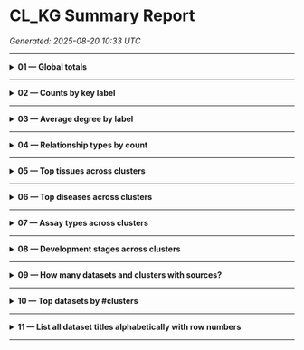 

# CL_KG Summary Report

_Generated: 2025-08-20 10:33 UTC_

---


<details>
<summary><strong>01 — Global totals</strong></summary>


| nodes | relationships |
| --- | --- |
| 277146 | 1243035 |



</details>

---

<details>
<summary><strong>02 — Counts by key label</strong></summary>


| label | n |
| --- | --- |
| Protein | 30972 |
| Biological_process | 25964 |
| Disease | 25804 |
| Cell_cluster | 24850 |
| Gene | 17532 |
| Cell | 10888 |
| Multicellular_anatomical_structure | 10520 |
| Cellular_component | 4058 |
| Race | 927 |
| Developmental_stage | 437 |
| Dataset | 178 |
| Assay | 14 |



</details>

---

<details>
<summary><strong>03 — Average degree by label</strong></summary>


| label | avg_degree |
| --- | --- |
| Dataset | 90.09 |
| Cellular_component | 15.91 |
| Cell_cluster | 15.71 |
| Cell | 13.07 |
| Protein | 8.87 |
| Gene | 8.66 |
| Biological_process | 7.56 |



</details>

---

<details>
<summary><strong>04 — Relationship types by count</strong></summary>


| rt | c |
| --- | --- |
| SUBCLASSOF | 611248 |
| in_subset | 260582 |
| development_stage | 217070 |
| INSTANCEOF | 148096 |
| has_marker | 108116 |
| tissue | 93572 |
| in_taxon | 91611 |
| has_part | 82917 |
| located_in | 53728 |
| sex | 53666 |
| ncbitaxon_has_rank | 48866 |
| subcluster_of | 48330 |
| part_of | 46294 |
| self_reported_ethnicity | 46286 |
| involved_in | 44794 |
| has_participant | 43112 |
| assay | 39084 |
| disease | 37642 |
| has_source | 31364 |
| never_in_taxon | 27254 |
| has_marker_set | 26544 |
| acts_upstream_of_or_within | 24542 |
| is_active_in | 23242 |
| has_role | 20930 |
| produces | 20912 |
| term_replaced_by | 16199 |
| exemplar_data_of | 15794 |
| has_exemplar_data | 15256 |
| chebi_is_conjugate_base_of | 12140 |
| chebi_is_conjugate_acid_of | 12140 |
| has_obsolescence_reason | 11704 |
| chebi_has_functional_parent | 10980 |
| has_primary_input | 10158 |
| composed_primarily_of | 7054 |
| excluded_subClassOf | 6778 |
| present_in_taxon | 6712 |
| consider | 6606 |
| expresses | 6570 |
| regulates | 6286 |
| enables | 6222 |
| positively_regulates | 5530 |
| negatively_regulates | 5458 |
| develops_from | 3768 |
| acts_upstream_of | 3350 |
| crossSpeciesExactMatch | 2842 |
| has_primary_output | 2822 |
| has_characterizing_marker_set | 2746 |
| chebi_is_tautomer_of | 2704 |
| contributor | 2670 |
| has_primary_input_or_output | 2532 |
| chebi_is_enantiomer_of | 2508 |
| capable_of | 2174 |
| obsolete_some_soma_located_in | 1590 |
| mutually_spatially_disjoint_with | 1588 |
| results_in_development_of | 1540 |
| Population_group | 1408 |
| hasCountryOfOrigin | 1382 |
| creator | 1328 |
| contributes_to_morphology_of | 1264 |
| has_plasma_membrane_part | 1204 |
| connects | 1114 |
| lacks_plasma_membrane_part | 1080 |
| has_target_end_location | 1038 |
| occurs_in | 1032 |
| chebi_has_parent_hydride | 942 |
| only_in_taxon | 926 |
| capable_of_part_of | 864 |
| is_opposite_of | 850 |
| has_soma_location | 846 |
| adjacent_to | 810 |
| results_in_morphogenesis_of | 786 |
| overlaps | 778 |
| colocalizes_with | 726 |
| immediately_preceded_by | 712 |
| chebi_is_substituent_group_from | 688 |
| results_in_acquisition_of_features_of | 670 |
| in_historical_homology_relationship_with | 660 |
| results_in_assembly_of | 654 |
| has_target_start_location | 598 |
| results_in_transport_across | 524 |
| connected_to | 460 |
| has_muscle_insertion | 458 |
| isDemonymOf | 456 |
| some_soma_located_in | 452 |
| has_muscle_origin | 438 |
| results_in_formation_of | 432 |
| term_editor | 416 |
| has_potential_to_develop_into | 396 |
| results_in_organization_of | 394 |
| vessel_supplies_blood_to | 376 |
| attached_to | 346 |
| bounding_layer_of | 336 |
| bearer_of | 324 |
| connecting_branch_of | 297 |
| tributary_of | 290 |
| innervated_by | 288 |
| output_of | 278 |
| BSPO_0000126 | 274 |
| extends_fibers_into | 270 |
| partially_overlaps | 268 |
| continuous_with | 262 |
| has_quality | 254 |
| vessel_drains_blood_from | 254 |
| innervates | 238 |
| has_synaptic_IO_in_region | 234 |
| has_high_plasma_membrane_amount | 226 |
| increased_in_magnitude_relative_to | 224 |
| decreased_in_magnitude_relative_to | 222 |
| process_has_causal_agent | 220 |
| has_low_plasma_membrane_amount | 220 |
| results_in_movement_of | 214 |
| has_developmental_contribution_from | 204 |
| surrounds | 190 |
| BSPO_0000120 | 184 |
| has_curation_status | 181 |
| has_relative_magnitude | 180 |
| acts_on_population_of | 178 |
| luminal_space_of | 178 |
| branching_part_of | 176 |
| BSPO_0000121 | 172 |
| has_intermediate | 168 |
| starts_with | 164 |
| has_skeleton | 158 |
| regulates_characteristic | 154 |
| results_in_maturation_of | 154 |
| directly_negatively_regulates | 148 |
| regulates_levels_of | 146 |
| skeleton_of | 142 |
| immediate_transformation_of | 142 |
| results_in_disassembly_of | 140 |
| negatively_regulates_in_another_organism | 138 |
| derived_from_ancestral_fusion_of | 134 |
| results_in_commitment_to | 124 |
| directly_positively_regulates | 122 |
| created_by | 118 |
| proximally_connected_to | 118 |
| participates_in | 114 |
| regulates_in_another_organism | 112 |
| conduit_for | 110 |
| produced_by | 108 |
| results_in_transport_along | 98 |
| directly_regulates | 98 |
| transformation_of | 94 |
| has_muscle_antagonist | 94 |
| dubious_for_taxon | 86 |
| BSPO_0001107 | 80 |
| ends_with | 78 |
| results_in_fusion_of | 78 |
| contributes_to | 78 |
| results_in_structural_organization_of | 74 |
| channel_for | 72 |
| existence_ends_during | 70 |
| surrounded_by | 70 |
| distally_connected_to | 70 |
| results_in_specification_of | 68 |
| temporal_interpretation | 64 |
| results_in_growth_of | 56 |
| acts_upstream_of4_positive_effect | 54 |
| BSPO_0005001 | 54 |
| acts_upstream_of_or_within4_positive_effect | 52 |
| has_start_location | 52 |
| channels_from | 52 |
| results_in_determination_of | 50 |
| preceded_by | 50 |
| contains_process | 48 |
| has_small_molecule_activator | 48 |
| positively_regulates_in_another_organism | 46 |
| has_end_location | 46 |
| results_in_transport_to_from_or_in | 46 |
| lacks_part | 44 |
| anteriorly_connected_to | 44 |
| develops_into | 38 |
| developmentally_induced_by | 38 |
| location_of | 38 |
| subdivision_of | 38 |
| has_member | 38 |
| includedInDataCatalog | 38 |
| channels_into | 36 |
| positively_regulates_characteristic | 34 |
| happens_during | 34 |
| negatively_regulates_characteristic | 34 |
| synapsed_to | 34 |
| BSPO_0000122 | 32 |
| has_not_completed | 30 |
| existence_starts_and_ends_during | 30 |
| existence_starts_during | 30 |
| BSPO_0000123 | 30 |
| derives_from | 28 |
| BSPO_0000098 | 28 |
| BSPO_0000108 | 28 |
| site_of | 26 |
| results_in_maintenance_of | 26 |
| has_stage_marker | 26 |
| has_potential_to_developmentally_contribute_to | 26 |
| axon_synapses_in | 26 |
| has_component | 26 |
| BSPO_0015014 | 26 |
| mmusdv_has_stage_marker | 24 |
| BSPO_0000096 | 24 |
| BSPO_0000102 | 24 |
| BSPO_0000107 | 24 |
| sexually_homologous_to | 24 |
| simultaneous_with | 22 |
| directly_develops_from | 22 |
| BSPO_0001113 | 22 |
| is_count_of | 20 |
| acts_upstream_of4_negative_effect | 20 |
| results_in_remodeling_of | 20 |
| see_also | 18 |
| preceding_element_is | 18 |
| is_homeomorphic_for | 18 |
| results_in_fission_of | 18 |
| synapsed_by | 18 |
| develops_in | 18 |
| BSPO_0000099 | 18 |
| protects | 18 |
| is_positive_form_of | 16 |
| is_negative_form_of | 16 |
| acts_upstream_of_or_within4_negative_effect | 16 |
| results_in | 16 |
| regulated_by | 16 |
| developmentally_replaces | 16 |
| BSPO_0001106 | 16 |
| BSPO_0001100 | 14 |
| BSPO_0020001 | 14 |
| reciprocal_of | 14 |
| results_in_distribution_of | 12 |
| confers_advantage_in | 12 |
| BSPO_0015101 | 12 |
| existence_starts_with | 12 |
| BSPO_0001101 | 12 |
| towards | 12 |
| http___purl_org_dc_terms_contributor | 12 |
| BSPO_0015102 | 10 |
| has_small_molecule_regulator | 10 |
| existence_ends_with | 10 |
| BSPO_0001108 | 10 |
| BSPO_0001115 | 10 |
| develops_from_part_of | 10 |
| has_cross_section | 10 |
| is_direct_form_of | 10 |
| precedes | 8 |
| immediately_precedes | 8 |
| functionally_related_to | 8 |
| coincident_with | 8 |
| BSPO_0000100 | 8 |
| ambiguous_for_taxon | 8 |
| anastomoses_with | 8 |
| filtered_through | 8 |
| in_innermost_side_of | 8 |
| in_outermost_side_of | 8 |
| attached_to_part_of | 8 |
| indirectly_supplies | 8 |
| nominally_disjoint_with | 6 |
| has_synaptic_terminal_in | 6 |
| starts | 6 |
| realizes | 6 |
| hasAncestryStatus | 6 |
| serially_homologous_to | 6 |
| results_in_developmental_progression_of | 4 |
| immediately_causally_upstream_of | 4 |
| results_in_changes_to_anatomical_or_cellular_structure | 4 |
| directly_develops_into | 4 |
| pr_has_constituent_monomer | 4 |
| member_of | 4 |
| has_no_connections_with | 4 |
| ends | 4 |
| characteristic_of | 4 |
| BSPO_0000097 | 4 |
| lumen_of | 4 |
| BSPO_0000124 | 4 |
| BSPO_0000125 | 4 |
| is_indirect_form_of | 4 |
| has_scope | 2 |
| capable_of_regulating | 2 |
| ends_during | 2 |
| involved_in_regulation_of | 2 |
| has_potential_to_directly_develop_into | 2 |
| has_sensory_dendrite_in | 2 |
| has_presynaptic_terminal_in | 2 |
| has_dendrite_location | 2 |
| fasciculates_with | 2 |
| correlated_with | 2 |
| non_functional_homolog_of | 2 |
| pr_has_gene_template | 2 |
| BSPO_0015202 | 2 |
| BSPO_0015009 | 2 |
| BSPO_0015012 | 2 |
| input_of | 2 |
| existence_ends_during_or_before | 2 |
| has_2D_boundary | 2 |
| existence_starts_during_or_after | 2 |
| posteriorly_connected_to | 2 |
| trunk_part_of | 2 |
| layer_part_of | 2 |
| definition_source | 2 |



</details>

---

<details>
<summary><strong>05 — Top tissues across clusters</strong></summary>


| tissue | clusters |
| --- | --- |
| primary motor cortex | 2308 |
| hypothalamus | 2179 |
| primary visual cortex | 1586 |
| primary somatosensory cortex | 1459 |
| hippocampal formation | 1201 |
| anterior cingulate cortex | 1198 |
| cerebellum | 1160 |
| brain | 1131 |
| white matter | 1075 |
| primary auditory cortex | 1074 |
| dorsolateral prefrontal cortex | 1004 |
| midbrain | 975 |
| middle temporal gyrus | 952 |
| striatum | 948 |
| hindbrain | 892 |
| neocortex | 810 |
| pallidum | 791 |
| blood | 725 |
| ventricular system of brain | 724 |
| thalamic complex | 650 |



</details>

---

<details>
<summary><strong>06 — Top diseases across clusters</strong></summary>


| disease | clusters |
| --- | --- |
| normal | 14106 |
| COVID-19 | 718 |
| dementia | 314 |
| Crohn disease | 241 |
| Pick disease | 182 |
| Alzheimer disease | 182 |
| progressive supranuclear palsy | 182 |
| trisomy 18 | 141 |
| chronic kidney disease | 125 |
| acute kidney failure | 124 |
| respiratory system disorder | 106 |
| interstitial lung disease | 93 |
| pulmonary fibrosis | 91 |
| lung adenocarcinoma | 86 |
| non-specific interstitial pneumonia | 85 |
| arrhythmogenic right ventricular cardiomyopathy | 85 |
| dilated cardiomyopathy | 85 |
| chronic rhinitis | 84 |
| hypersensitivity pneumonitis | 82 |
| chronic obstructive pulmonary disease | 82 |



</details>

---

<details>
<summary><strong>07 — Assay types across clusters</strong></summary>


| assay | clusters |
| --- | --- |
| 10x 3&#39; v3 | 7012 |
| 10x 3&#39; v2 | 3290 |
| sci-RNA-seq3 | 1854 |
| MERFISH | 1483 |
| 10x 3&#39; v1 | 1000 |
| Drop-seq | 934 |
| Smart-seq v4 | 820 |
| 10x 5&#39; v2 | 704 |
| 10x 5&#39; v1 | 533 |
| Patch-seq | 347 |
| Smart-seq2 | 333 |
| 10x multiome | 314 |
| snmC-Seq2 | 292 |
| Seq-Well | 158 |
| 10x 5&#39; transcription profiling | 152 |
| 10x 3&#39; transcription profiling | 112 |
| 10x scATAC-seq | 42 |
| snm3C-seq | 41 |
| mCT-seq | 40 |
| Smart-seq | 37 |
| TruDrop | 25 |
| scATAC-seq | 10 |
| Smart-seq3 | 9 |



</details>

---

<details>
<summary><strong>08 — Development stages across clusters</strong></summary>


| stage | clusters |
| --- | --- |
| 29-year-old stage | 3910 |
| 50-year-old stage | 3868 |
| 42-year-old stage | 3818 |
| 60-year-old stage | 3336 |
| 43-year-old stage | 2651 |
| 9-week-old stage | 2323 |
| 8-week-old stage | 1868 |
| 16th week post-fertilization stage | 1842 |
| 15th week post-fertilization stage | 1589 |
| 17th week post-fertilization stage | 1413 |
| 12th week post-fertilization stage | 1411 |
| sixth decade stage | 1395 |
| 13th week post-fertilization stage | 1371 |
| 2-month-old stage | 1367 |
| 65-year-old stage | 1265 |
| 58-year-old stage | 1256 |
| 59-year-old stage | 1239 |
| 70-year-old stage | 1199 |
| 69-year-old stage | 1194 |
| 7-week-old stage | 1156 |
| 56-year-old stage | 1153 |
| 63-year-old stage | 1148 |
| 52-year-old stage | 1126 |
| 4-week-old stage | 1081 |
| 57-year-old stage | 1075 |
| 53-year-old stage | 1056 |
| 68-year-old stage | 1053 |
| 30-year-old stage | 1041 |
| 64-year-old stage | 1035 |
| 75-year-old stage | 1004 |
| 66-year-old stage | 991 |
| 25-year-old stage | 979 |
| 47-year-old stage | 942 |
| 62-year-old stage | 936 |
| 72-year-old stage | 917 |
| 41-year-old stage | 914 |
| juvenile stage | 900 |
| 46-year-old stage | 898 |
| 39-year-old stage | 897 |
| 61-year-old stage | 886 |
| 40-year-old stage | 880 |
| 73-year-old stage | 869 |
| 35-year-old stage | 864 |
| prime adult stage | 863 |
| 37-year-old stage | 849 |
| 36-year-old stage | 848 |
| 54-year-old stage | 846 |
| 55-year-old stage | 843 |
| 31-year-old stage | 839 |
| 78-year-old stage | 825 |
| 45-year-old stage | 825 |
| 38-year-old stage | 807 |
| 27-year-old stage | 800 |
| 71-year-old stage | 799 |
| 49-year-old stage | 796 |
| seventh decade stage | 794 |
| 83-year-old stage | 790 |
| 34-year-old stage | 785 |
| 77-year-old stage | 775 |
| 2-week-old stage | 768 |
| 33-year-old stage | 757 |
| 21-year-old stage | 746 |
| fourth decade stage | 725 |
| 80-year-old stage | 703 |
| 67-year-old stage | 701 |
| fifth decade stage | 692 |
| unknown | 688 |
| 48-year-old stage | 682 |
| 82-year-old stage | 675 |
| 24-year-old stage | 662 |
| 74-year-old stage | 651 |
| 76-year-old stage | 644 |
| 80 year-old and over stage | 633 |
| 23-year-old stage | 628 |
| 51-year-old stage | 619 |
| 44-year-old stage | 617 |
| 84-year-old stage | 610 |
| 6-week-old stage | 603 |
| 26-day-old stage | 591 |
| 81-year-old stage | 583 |
| 86-year-old stage | 573 |
| 1-week-old stage | 571 |
| 26-year-old stage | 565 |
| third decade stage | 534 |
| eighth decade stage | 531 |
| adult stage | 528 |
| 19-year-old stage | 503 |
| 88-year-old stage | 459 |
| 32-year-old stage | 454 |
| 85-year-old stage | 443 |
| 22-year-old stage | 432 |
| 87-year-old stage | 422 |
| 79-year-old stage | 419 |
| 20-month-old stage and over | 418 |
| 23-day-old stage | 400 |
| 89-year-old stage | 397 |
| 20-year-old stage | 396 |
| 10th week post-fertilization stage | 393 |
| 28-year-old stage | 370 |
| 10-week-old stage | 353 |
| 10-year-old stage | 316 |
| postnatal stage | 285 |
| 11-week-old stage | 284 |
| 15-year-old stage | 271 |
| 18-year-old stage | 259 |
| newborn stage (0-28 days) | 252 |
| 12-year-old stage | 252 |
| 13-week-old stage | 233 |
| 3-year-old stage | 228 |
| 4-year-old stage | 225 |
| 92-year-old stage | 223 |
| 60-79 year-old stage | 223 |
| 3-month-old stage | 214 |
| 11-year-old stage | 213 |
| pediatric stage | 208 |
| 14th week post-fertilization stage | 206 |
| 16-year-old stage | 204 |
| late adult stage | 189 |
| 13-year-old stage | 188 |
| Carnegie stage 22 | 185 |
| 24-week-old stage | 184 |
| 14-week-old stage | 184 |
| 18-month-old stage | 183 |
| 9th week post-fertilization stage | 178 |
| 90 year-old and over stage | 177 |
| 14-year-old stage | 175 |
| ninth decade stage | 171 |
| 17-year-old stage | 162 |
| 11th week post-fertilization stage | 152 |
| young adult stage | 145 |
| 9-year-old stage | 144 |
| 6-year-old stage | 140 |
| Carnegie stage 19 | 131 |
| 17-week-old stage | 130 |
| child stage (1-4 yo) | 126 |
| juvenile stage (5-14 yo) | 124 |
| 16-week-old stage | 123 |
| Carnegie stage 23 | 122 |
| 18th week post-fertilization stage | 117 |
| 15-week-old stage | 103 |
| 12-week-old stage | 103 |
| 2-year-old stage | 93 |
| Carnegie stage 18 | 92 |
| Carnegie stage 17 | 88 |
| 19-week-old stage | 87 |
| 91-year-old stage | 87 |
| 20-week-old stage | 85 |
| 18-week-old stage | 83 |
| Theiler stage 25 | 81 |
| Theiler stage 23 | 75 |
| Theiler stage 22 | 74 |
| 6-month-old stage | 71 |
| 90-year-old stage | 70 |
| Theiler stage 27 | 69 |
| Theiler stage 21 | 66 |
| 7-day-old stage | 65 |
| 4-day-old stage | 65 |
| 8-year-old stage | 65 |
| 5-year-old stage | 63 |
| 7-year-old stage | 61 |
| 5-week-old stage | 61 |
| Theiler stage 20 | 55 |
| Theiler stage 18 | 53 |
| 12-month-old stage | 51 |
| embryonic stage | 45 |
| 20th week post-fertilization stage | 44 |
| 23-week-old stage | 42 |
| Carnegie stage 21 | 42 |
| 1-month-old stage | 42 |
| 11-month-old stage | 37 |
| 25-week-old stage | 36 |
| 96-year-old stage | 35 |
| 19-month-old stage | 31 |
| 7-month-old stage | 30 |
| 29-week-old stage | 28 |
| 9-month-old stage | 27 |
| middle aged stage | 25 |
| 22-week-old stage | 24 |
| 26-week-old stage | 21 |
| Carnegie stage 09 | 15 |
| Carnegie stage 13 | 15 |
| Carnegie stage 14 | 15 |
| Carnegie stage 11 | 15 |
| Carnegie stage 12 | 15 |
| 1-year-old stage | 14 |
| 16-month-old stage | 10 |
| 21-week-old stage | 9 |
| 8-month-old stage | 8 |



</details>

---

<details>
<summary><strong>09 — How many datasets and clusters with sources?</strong></summary>


| datasets | clusters_with_source |
| --- | --- |
| 177 | 15682 |



</details>

---

<details>
<summary><strong>10 — Top datasets by #clusters</strong></summary>


| dataset | clusters |
| --- | --- |
| HypoMap – a unified single cell gene expression atlas of the murine hypothalamus | 1397 |
| Survey of human embryonic development | 895 |
| Survey of human embryonic development (1 million cells subset) | 895 |
| Single-cell RNA-seq for all cortical &amp; hippocampal regions (10x) | 436 |
| Single-cell RNA-seq for all cortical &amp; hippocampal regions (SMART-Seq v4) | 431 |
| Tabula Sapiens - All Cells | 385 |
| WB_MERFISH_animal1_coronal | 346 |
| WB_MERFISH_animal2_coronal | 346 |
| WB_MERFISH_animal3_sagittal | 346 |
| Dissection: Primary somatosensory cortex (S1) | 332 |
| Dissection: Primary auditory cortex(A1) | 327 |
| All - A single-cell transcriptomic atlas characterizes ageing tissues in the mouse | 322 |
| Dissection: Primary motor cortex (M1) | 319 |
| Dissection: Primary visual cortex(V1) | 315 |
| Dissection: Anterior cingulate cortex (ACC) | 305 |
| Dissection: Dorsolateral prefrontal cortex (DFC) | 303 |
| Dissection: Angular gyrus (AnG) | 302 |
| Dissection: Middle temporal gyrus (MTG) | 297 |
| An integrated transcriptomic and epigenomic atlas of mouse primary motor cortex cell types | 269 |
| DNA Methylation (CGN) Atlas of the Mouse Brain at Single-Cell Resolution | 215 |



</details>

---

<details>
<summary><strong>11 — List all dataset titles alphabetically with row numbers</strong></summary>


| idx | dataset |
| --- | --- |
| 1 | A molecular single-cell lung atlas of lethal COVID-19 |
| 2 | A proximal-to-distal survey of healthy adult human small intestine and colon epithelium by single-cell transcriptomics |
| 3 | A scRNA-seq atlas of immune cells at the CNS borders |
| 4 | A single-cell multi-omic atlas spanning the adult rhesus macaque brain |
| 5 | A transcriptomic atlas of the mouse cerebellum |
| 6 | AIDA Phase 1 Data Freeze v2: Chinese, Indian, Japanese, Korean, Malay, and Thai donors in Japan, Singapore, South Korea, Thailand, and India |
| 7 | Adult mouse cortical cell taxonomy revealed by single cell transcriptomics |
| 8 | Airway |
| 9 | All - A single-cell transcriptomic atlas characterizes ageing tissues in the mouse |
| 10 | All Cells - snRNA-seq |
| 11 | All cell types of human eye |
| 12 | All cells types from scRNA-seq of human primary sclerosing cholangitis patients and healthy controls |
| 13 | All cells types from snRNA-seq of human primary sclerosing cholangitis patients and healthy controls |
| 14 | All cells with electrophysiological and morphological recordings |
| 15 | All cells with electrophysiological recordings |
| 16 | All cells with morphological recordings |
| 17 | All major cell types in adult human retina |
| 18 | All-snATAC-Spatial multi-omic map of human myocardial infarction |
| 19 | All-snRNA-Spatial multi-omic map of human myocardial infarction |
| 20 | Amacrine cells of the human fovea and peripheral retina |
| 21 | An integrated cell atlas of the human lung in health and disease (core) |
| 22 | An integrated cell atlas of the human lung in health and disease (full) |
| 23 | An integrated transcriptomic and epigenomic atlas of mouse primary motor cortex cell types |
| 24 | Autoimmunity PBMCs |
| 25 | B Cell/Plasmablast Sub_clusters of COVID-19 Immune Altas: Integration of 5 public COVID-19 PBMC single-cell datasets |
| 26 | B cells -- CV19 infection, vaccination and HC |
| 27 | Bipolar cells of the human fovea and peripheral retina |
| 28 | Brain non-myeloid cells - A single-cell transcriptomic atlas characterizes ageing tissues in the mouse |
| 29 | BrainAgingSpatialAtlas_Imputed |
| 30 | BrainAgingSpatialAtlas_MERFISH |
| 31 | BrainAgingSpatialAtlas_MERFISH_LPS |
| 32 | BrainAgingSpatialAtlas_snRNAseq |
| 33 | CGE-derived interneurons integrated with 10X sequencing MOp data |
| 34 | COMBAT project: single cell gene expression data from COVID-19, sepsis and flu patient PBMCs |
| 35 | COVID-19 Immune Altas: Integration of 5 public COVID-19 PBMC single-cell datasets |
| 36 | Central Cornea |
| 37 | Circulating Immune cells -- CV19 infection, vaccination and HC |
| 38 | Classical Monocyte sub_clusters of COVID-19 Immune Altas: Integration of 5 public COVID-19 PBMC single-cell datasets |
| 39 | Colon |
| 40 | DCM/ACM heart cell atlas: All cells |
| 41 | DNA Methylation (CGN) Atlas of the Mouse Brain at Single-Cell Resolution |
| 42 | DNA methylation of brain cells -- CG methylation of Excitatory Neurons (snmC-seq) |
| 43 | DNA methylation of brain cells -- CG methylation of Inhibitory and Subcortical Neurons (snm3C-seq) |
| 44 | DNA methylation of brain cells -- CG methylation of Inhibitory and Subcortical Neurons (snmC-seq) |
| 45 | DNA methylation of brain cells -- CG methylation of Non-neuronal Cells (snm3C-seq) |
| 46 | DNA methylation of brain cells -- CG methylation of Non-neuronal Cells (snmC-seq) |
| 47 | DNA methylation of brain cells -- non-CG methylation of Excitatory Neurons (snm3C-seq) |
| 48 | DNA methylation of brain cells -- non-CG methylation of Excitatory Neurons (snmC-seq) |
| 49 | DNA methylation of brain cells -- non-CG methylation of Inhibitory and Subcortical Neurons (snm3C-seq) |
| 50 | DNA methylation of brain cells -- non-CG methylation of Inhibitory and Subcortical Neurons (snmC-seq) |
| 51 | DNA methylation of brain cells -- non-CG methylation of Non-neuronal Cells (snmC-seq) |
| 52 | Discovery (DIS) set of human colorectal tumor: Epithelial |
| 53 | Dissection: Angular gyrus (AnG) |
| 54 | Dissection: Anterior cingulate cortex (ACC) |
| 55 | Dissection: Dorsolateral prefrontal cortex (DFC) |
| 56 | Dissection: Middle temporal gyrus (MTG) |
| 57 | Dissection: Primary auditory cortex(A1) |
| 58 | Dissection: Primary motor cortex (M1) |
| 59 | Dissection: Primary somatosensory cortex (S1) |
| 60 | Dissection: Primary visual cortex(V1) |
| 61 | Evolution of cellular diversity in primary motor cortex of human - non-neurons |
| 62 | Excitatory neurons integrated with 10X sequencing MOp data |
| 63 | Fetal Human Gut (6-11 PCW) |
| 64 | Fetal kidney dataset: full |
| 65 | Frontal cortex samples from C9-ALS, C9-ALS/FTD and age matched control brains |
| 66 | Frontal cortex samples from C9-FTD and age matched control brains |
| 67 | HBCA - epithelial |
| 68 | HBCA - global |
| 69 | HBCA - stroma |
| 70 | Horizontal cells of the human fovea and peripheral retina |
| 71 | Human Astrocytes 10x scRNA-seq |
| 72 | Human CellCards Multi-Study CellRef 1.0 Atlas |
| 73 | Human DA Neurons 10x scRNA-seq |
| 74 | Human Endothelial cells 10x scRNA-seq |
| 75 | Human Human Microglia 10x scRNA-seq |
| 76 | Human Multiple Cortical Areas SMART-seq |
| 77 | Human Non-DA Neurons 10x scRNA-seq |
| 78 | Human Nurr-Negative Nuclei 10x scRNA-seq |
| 79 | Human Nurr-Positive Nuclei 10x scRNA-seq |
| 80 | Human OPC Cells 10x scRNA-seq |
| 81 | Human Oligodendrocytes 10x scRNA-seq |
| 82 | Human kidney cortex snATAC-seq data from donors with and without diabetic kidney disease |
| 83 | Human kidney cortex snRNA-seq data from donors with and without diabetic kidney disease |
| 84 | HypoMap – a unified single cell gene expression atlas of the murine hypothalamus |
| 85 | Ileum |
| 86 | Immunophenotyping of COVID-19 and influenza highlights the role of type I interferons in development of severe COVID-19 |
| 87 | Individual Single-Cell RNA-seq PBMC Data from Arunachalam et al. |
| 88 | Individual Single-Cell RNA-seq PBMC Data from Guo et al. |
| 89 | Individual Single-Cell RNA-seq PBMC Data from Lee et al. |
| 90 | Individual Single-Cell RNA-seq PBMC Data from Schulte-Schrepping et al. |
| 91 | Individual Single-Cell RNA-seq PBMC Data from Wilk et al. |
| 92 | Integrated HBCA |
| 93 | Integrated Single-nucleus and Single-cell RNA-seq of the Adult Human Kidney |
| 94 | Integrated data |
| 95 | Iris |
| 96 | Large-scale single-cell analysis reveals critical immune characteristics of COVID-19 patients |
| 97 | Lens |
| 98 | M cells -- CV19 infection, vaccination and HC |
| 99 | MGE-derived interneurons integrated with 10X sequencing MOp data |
| 100 | Mature kidney dataset: full |
| 101 | Molecular, spatial and projection diversity of neurons in primary motor cortex revealed by in situ single-cell transcriptomics |
| 102 | Multiomics single-cell analysis of human pancreatic islets reveals novel cellular states in health and type 1 diabetes |
| 103 | Non-neuronal cells of the human fovea and peripheral retina |
| 104 | Non-neuronal cells — An Atlas of Gene Regulatory Elements in Adult Mouse Cerebrum. |
| 105 | Occipital cortex samples from C9-ALS, C9-ALS/FTD and age matched control brains |
| 106 | Occipital cortex samples from C9-FTD and age matched control brains |
| 107 | Organoid - Cell Types of the Human Retina and Its Organoids at Single-Cell Resolution |
| 108 | PBMC |
| 109 | PBMCs |
| 110 | Paediatric Human Gut (4-14y) |
| 111 | Photoreceptor cells of the human fovea and peripheral retina |
| 112 | Placenta Infection |
| 113 | Platelet sub_clusters of COVID-19 Immune Altas: Integration of 5 public COVID-19 PBMC single-cell datasets |
| 114 | Retina |
| 115 | Retinal ganglion cells of the human fovea and peripheral retina |
| 116 | Shared and distinct transcriptomic cell types across neocortical areas |
| 117 | Single Cell Sequencing of Human PBMCs in Clonal Hematopoeisis of Indeterminant Potential |
| 118 | Single cell transcriptional and chromatin accessibility profiling redefine cellular heterogeneity in the adult human kidney - ATACseq |
| 119 | Single cell transcriptional and chromatin accessibility profiling redefine cellular heterogeneity in the adult human kidney - RNAseq |
| 120 | Single-cell RNA-seq analysis reveals cell subsets and gene signatures associated with Rheumatoid Arthritis Disease Activity |
| 121 | Single-cell RNA-seq for all cortical &amp; hippocampal regions (10x) |
| 122 | Single-cell RNA-seq for all cortical &amp; hippocampal regions (SMART-Seq v4) |
| 123 | Single-cell RNA-seq of the Adult Human Kidney (Version 1.0) |
| 124 | Single-cell RNA-seq of the Adult Human Kidney (Version 1.5) |
| 125 | Single-cell atlas of peripheral immune response to SARS-CoV-2 infection |
| 126 | Single-cell multi-omics analysis of the immune response in COVID-19 |
| 127 | Single-cell sequencing links multiregional immune landscapes and tissue-resident T cells in ccRCC to tumor topology and therapy efficacy |
| 128 | Single-cell transcriptomes of the human skin reveal age-related loss of fibroblast priming |
| 129 | Single-nucleus RNA-seq of the Adult Human Kidney (Version 1.0) |
| 130 | Single-nucleus RNA-seq of the Adult Human Kidney (Version 1.5) |
| 131 | Single-nucleus transcriptome data from the dlPFC: Human |
| 132 | Single-soma transcriptomics of tangle-bearing neurons in Alzheimer’s disease - Excitatory |
| 133 | Skin |
| 134 | Supercluster: CGE-derived interneurons |
| 135 | Supercluster: Deep layer (non-IT) excitatory neurons |
| 136 | Supercluster: IT-projecting excitatory neurons |
| 137 | Supercluster: MGE-derived interneurons |
| 138 | Supercluster: Non-neuronal cells |
| 139 | Survey of human embryonic development |
| 140 | Survey of human embryonic development (1 million cells subset) |
| 141 | T Cell and NK Cell Subtypes of COVID-19 Immune Altas: Integration of 5 public COVID-19 PBMC single-cell datasets |
| 142 | T cells -- CV19 infection, vaccination and HC |
| 143 | TI epithelial |
| 144 | TI immune |
| 145 | TI stromal |
| 146 | Tabula Sapiens - All Cells |
| 147 | Time-resolved Systems Immunology Reveals a Late Juncture Linked to Fatal COVID-19: Adaptive Cells |
| 148 | Time-resolved Systems Immunology Reveals a Late Juncture Linked to Fatal COVID-19: Innate Cells |
| 149 | Total - Cells of the human intestinal tract mapped across space and time |
| 150 | Trabecular Meshwork and Corneal Scleral wedge |
| 151 | Type I interferon autoantibodies are associated with systemic immune alterations in patients with COVID-19 |
| 152 | UMAP visualization of all 12 datasets |
| 153 | VAL and DIS datasets: Non-Epithelial |
| 154 | Validation (Val) set of human colorectal tumor: Epithelial |
| 155 | WB_MERFISH_animal1_coronal |
| 156 | WB_MERFISH_animal2_coronal |
| 157 | WB_MERFISH_animal3_sagittal |
| 158 | WB_MERFISH_animal4_sagittal |
| 159 | Whole Taxonomy - DLPFC: Seattle Alzheimer&#39;s Disease Atlas (SEA-AD) |
| 160 | Whole Taxonomy - MTG: Seattle Alzheimer&#39;s Disease Atlas (SEA-AD) |
| 161 | ccRCC - Single-cell analyses of renal cell cancers reveal insights into tumor microenvironment, cell of origin, and therapy response |
| 162 | chRCC - Single-cell analyses of renal cell cancers reveal insights into tumor microenvironment, cell of origin, and therapy response |
| 163 | colon epithelial |
| 164 | colon immune |
| 165 | colon stromal |
| 166 | innate T cells -- CV19 infection, vaccination and HC |
| 167 | multiplexed scRNA-seq of 1.2 million PBMCs from adult lupus samples |
| 168 | normal - Single-cell analyses of renal cell cancers reveal insights into tumor microenvironment, cell of origin, and therapy response |
| 169 | nygc multimodal pbmc |
| 170 | scRNA-seq of foveal and parafoveal retina |
| 171 | snRNA-seq data for human cerebella from 9-12 developmental stages |
| 172 | snRNA-seq data for mouse cerebella from 9-12 developmental stages |
| 173 | snRNA-seq of human anterior and posterior hippocampus |
| 174 | snRNA-seq of human retina - all cells |
| 175 | snmCT-seq of human dorsolateral prefrontal cortex (Brodmann area 46) |
| 176 | white matter - all cells |



</details>

---
